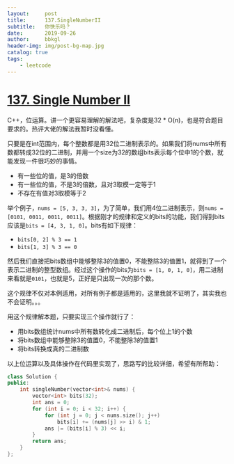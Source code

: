 ```yaml
---
layout:     post
title:      137.SingleNumberII
subtitle:   你快乐吗？
date:       2019-09-26
author:     bbkgl
header-img: img/post-bg-map.jpg
catalog: true
tags:
    - leetcode
---
```


# [137. Single Number II](https://leetcode-cn.com/problems/single-number-ii/)

C++，位运算。讲一个更容易理解的解法吧，复杂度是32 * O(n)，也是符合题目要求的。热评大佬的解法我暂时没看懂。

只要是在int范围内，每个整数都是用32位二进制表示的。如果我们将nums中所有数都转成32位的二进制，并用一个size为32的数组bits表示每个位中1的个数，就能发现一件很巧妙的事情。

- 有一些位的值，是3的倍数
- 有一些位的值，不是3的倍数，且对3取模一定等于1
- 不存在有值对3取模等于2

举个例子，`nums = [5, 3, 3, 3]`，为了简单，我们用4位二进制表示，则`nums = [0101, 0011, 0011, 0011]`。根据刚才的规律和定义的bits的功能，我们得到bits应该是`bits = [4, 3, 1, 0]`。bits有如下规律：

- `bits[0, 2] % 3 == 1`
- `bits[1, 3] % 3 == 0`

然后我们直接把bits数组中能够整除3的值置0，不能整除3的值置1，就得到了一个表示二进制的整型数组。经过这个操作的bits为`bits = [1, 0, 1, 0]`，用二进制来看就是`0101`，也就是5，正好是只出现一次的那个数。

这个规律不仅对本例适用，对所有例子都是适用的，这里我就不证明了，其实我也不会证明。。。

用这个规律解本题，只要实现三个操作就行了：

- 用bits数组统计nums中所有数转化成二进制后，每个位上1的个数
- 将bits数组中能够整除3的值置0，不能整除3的值置1
- 将bits转换成真的二进制数

以上位运算以及具体操作在代码里实现了，思路写的比较详细，希望有所帮助：

```cpp
class Solution {
public:
    int singleNumber(vector<int>& nums) {
        vector<int> bits(32);
        int ans = 0;
        for (int i = 0; i < 32; i++) {
            for (int j = 0; j < nums.size(); j++)
                bits[i] += (nums[j] >> i) & 1;
            ans |= (bits[i] % 3) << i;
        }
        return ans;
    }
};
```






